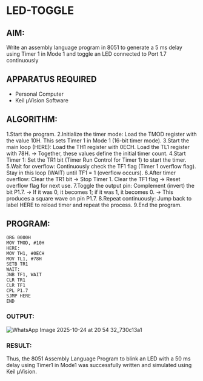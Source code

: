 # LED-TOGGLE

## AIM:
Write an assembly language program in 8051 to generate a 5 ms delay using Timer 1 in Mode 1 and toggle an LED connected to Port 1.7 continuously

## APPARATUS REQUIRED
- Personal Computer  
- Keil µVision Software

## ALGORITHM:
1.Start the program.
2.Initialize the timer mode:
 Load the TMOD register with the value 10H.
 This sets Timer 1 in Mode 1 (16-bit timer mode).
3.Start the main loop (HERE):
  Load the TH1 register with 0ECH.
  Load the TL1 register with 78H.
   → Together, these values define the initial timer count.
4.Start Timer 1:
  Set the TR1 bit (Timer Run Control for Timer 1) to start the timer.
5.Wait for overflow:
  Continuously check the TF1 flag (Timer 1 overflow flag).
  Stay in this loop (WAIT) until TF1 = 1 (overflow occurs).
6.After timer overflow:
  Clear the TR1 bit → Stop Timer 1.
  Clear the TF1 flag → Reset overflow flag for next use.
7.Toggle the output pin:
  Complement (invert) the bit P1.7.
  → If it was 0, it becomes 1; if it was 1, it becomes 0.
  → This produces a square wave on pin P1.7.
8.Repeat continuously:
  Jump back to label HERE to reload timer and repeat the process.
9.End the program.

 ## PROGRAM:
 ```
ORG 0000H
MOV TMOD, #10H
HERE:
MOV TH1, #0ECH
MOV TL1, #78H
SETB TR1
WAIT:
JNB TF1, WAIT
CLR TR1
CLR TF1
CPL P1.7
SJMP HERE
END
```
### OUTPUT:
![WhatsApp Image 2025-10-24 at 20 54 32_730c13a1](https://github.com/user-attachments/assets/ca93dd07-b367-4b0c-91bb-8f830047980b)

### RESULT:
 Thus, the 8051 Assembly Language Program to blink an LED with a 50 ms delay using Timer1 in Mode1
 was successfully written  and simulated using Keil µVision.

